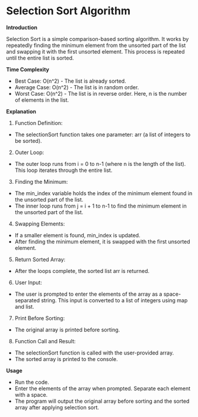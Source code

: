 # Selection Sort Algorithm
**Introduction**

Selection Sort is a simple comparison-based sorting algorithm. It works by repeatedly finding the minimum element from the unsorted part of the list and swapping it with the first unsorted element. This process is repeated until the entire list is sorted.

**Time Complexity**
* Best Case: O(n^2) - The list is already sorted.
* Average Case: O(n^2) - The list is in random order.
* Worst Case: O(n^2) - The list is in reverse order.
Here, n is the number of elements in the list.

**Explanation**

1) Function Definition:

* The selectionSort function takes one parameter: arr (a list of integers to be sorted).

2) Outer Loop:

* The outer loop runs from i = 0 to n-1 (where n is the length of the list). This loop iterates through the entire list.

3) Finding the Minimum:

* The min_index variable holds the index of the minimum element found in the unsorted part of the list.
* The inner loop runs from j = i + 1 to n-1 to find the minimum element in the unsorted part of the list.

4) Swapping Elements:

* If a smaller element is found, min_index is updated.
* After finding the minimum element, it is swapped with the first unsorted element.

5) Return Sorted Array:

* After the loops complete, the sorted list arr is returned.

6) User Input:

* The user is prompted to enter the elements of the array as a space-separated string. This input is converted to a list of integers using map and list.

7) Print Before Sorting:

* The original array is printed before sorting.

8) Function Call and Result:

* The selectionSort function is called with the user-provided array.
* The sorted array is printed to the console.

**Usage**

* Run the code.
* Enter the elements of the array when prompted. Separate each element with a space.
* The program will output the original array before sorting and the sorted array after applying selection sort.
